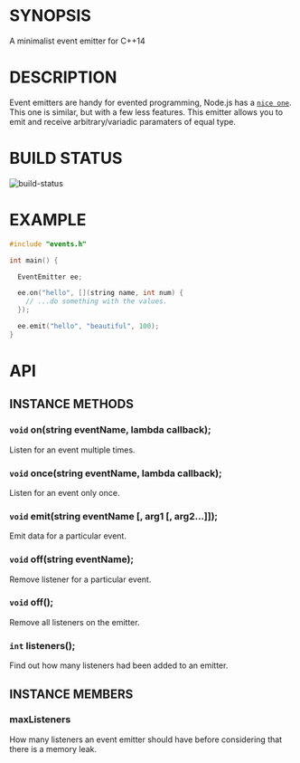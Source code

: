 # SYNOPSIS
A minimalist event emitter for C++14

# DESCRIPTION
Event emitters are handy for evented programming, Node.js has a
[`nice one`](https://github.com/joyent/node/blob/master/lib/events.js).
This one is similar, but with a few less features. This emitter
allows you to emit and receive arbitrary/variadic paramaters of equal
type.

# BUILD STATUS
![build-status](https://travis-ci.org/hij1nx/cpp-eventemitter.svg)

# EXAMPLE

```cc
#include "events.h"

int main() {

  EventEmitter ee;

  ee.on("hello", [](string name, int num) {
    // ...do something with the values.
  });

  ee.emit("hello", "beautiful", 100);
}
```

# API

## INSTANCE METHODS

### `void` on(string eventName, lambda callback);
Listen for an event multiple times.

### `void` once(string eventName, lambda callback);
Listen for an event only once.

### `void` emit(string eventName [, arg1 [, arg2...]]);
Emit data for a particular event.

### `void` off(string eventName);
Remove listener for a particular event.

### `void` off();
Remove all listeners on the emitter.

### `int` listeners();
Find out how many listeners had been added to an emitter.

## INSTANCE MEMBERS

### maxListeners
How many listeners an event emitter should have
before considering that there is a memory leak.

